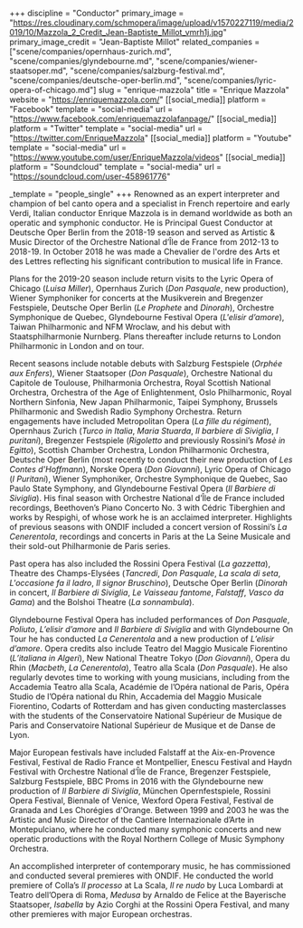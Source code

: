 +++
discipline = "Conductor"
primary_image = "https://res.cloudinary.com/schmopera/image/upload/v1570227119/media/2019/10/Mazzola_2_Credit_Jean-Baptiste_Millot_vmrh1j.jpg"
primary_image_credit = "Jean-Baptiste Millot"
related_companies = ["scene/companies/opernhaus-zurich.md", "scene/companies/glyndebourne.md", "scene/companies/wiener-staatsoper.md", "scene/companies/salzburg-festival.md", "scene/companies/deutsche-oper-berlin.md", "scene/companies/lyric-opera-of-chicago.md"]
slug = "enrique-mazzola"
title = "Enrique Mazzola"
website = "https://enriquemazzola.com/"
[[social_media]]
platform = "Facebook"
template = "social-media"
url = "https://www.facebook.com/enriquemazzolafanpage/"
[[social_media]]
platform = "Twitter"
template = "social-media"
url = "https://twitter.com/EnriqueMazzola"
[[social_media]]
platform = "Youtube"
template = "social-media"
url = "https://www.youtube.com/user/EnriqueMazzola/videos"
[[social_media]]
platform = "Soundcloud"
template = "social-media"
url = "https://soundcloud.com/user-458961776"

_template = "people_single"
+++
Renowned as an expert interpreter and champion of bel canto opera and a specialist in French repertoire and early Verdi, Italian conductor Enrique Mazzola is in demand worldwide as both an operatic and symphonic conductor. He is Principal Guest Conductor at Deutsche Oper Berlin from the 2018-19 season and served as Artistic & Music Director of the Orchestre National d’Île de France from 2012-13 to 2018-19. In October 2018 he was made a Chevalier de l'ordre des Arts et des Lettres reflecting his significant contribution to musical life in France.

Plans for the 2019-20 season include return visits to the Lyric Opera of Chicago (_Luisa Miller_), Opernhaus Zurich (_Don Pasquale_, new production), Wiener Symphoniker for concerts at the Musikverein and Bregenzer Festspiele, Deutsche Oper Berlin (_Le Prophete_ and _Dinorah_), Orchestre Symphonique de Quebec, Glyndebourne Festival Opera (_L'elisir d’amore_), Taiwan Philharmonic and NFM Wroclaw, and his debut with Staatsphilharmonie Nurnberg. Plans thereafter include returns to London Philharmonic in London and on tour.

Recent seasons include notable debuts with Salzburg Festspiele (_Orphée aux Enfers_), Wiener Staatsoper (_Don Pasquale_), Orchestre National du Capitole de Toulouse, Philharmonia Orchestra, Royal Scottish National Orchestra, Orchestra of the Age of Enlightenment, Oslo Philharmonic, Royal Northern Sinfonia, New Japan Philharmonic, Taipei Symphony, Brussels Philharmonic and Swedish Radio Symphony Orchestra. Return engagements have included Metropolitan Opera (_La fille du régiment_), Opernhaus Zurich (_Turco in Italia_, _Maria Stuarda_, _Il barbiere di Siviglia_, _I puritani_), Bregenzer Festspiele (_Rigoletto_ and previously Rossini’s _Mosè in Egitto_), Scottish Chamber Orchestra, London Philharmonic Orchestra, Deutsche Oper Berlin (most recently to conduct their new production of _Les Contes d'Hoffmann_), Norske Opera (_Don Giovanni_), Lyric Opera of Chicago (_I Puritani_), Wiener Symphoniker, Orchestre Symphonique de Quebec, Sao Paulo State Symphony, and Glyndebourne Festival Opera (_Il Barbiere di Siviglia_). His final season with Orchestre National d’Île de France included recordings, Beethoven’s Piano Concerto No. 3 with Cédric Tiberghien and works by Respighi, of whose work he is an acclaimed interpreter. Highlights of previous seasons with ONDIF included a concert version of Rossini’s _La Cenerentola_, recordings and concerts in Paris at the La Seine Musicale and their sold-out Philharmonie de Paris series.

Past opera has also included the Rossini Opera Festival (_La gazzetta_), Theatre des Champs-Elysées (_Tancredi_, _Don Pasquale_, _La scala di seta_, _L'occasione fa il ladro_, _Il signor Bruschino_), Deutsche Oper Berlin (_Dinorah_ in concert, _Il Barbiere di Siviglia_, _Le Vaisseau fantome_, _Falstaff_, _Vasco da Gama_) and the Bolshoi Theatre (_La sonnambula_).

Glyndebourne Festival Opera has included performances of _Don Pasquale_, _Poliuto_, _L’elisir d’amore_ and _Il Barbiere di Siviglia_ and with Glyndebourne On Tour he has conducted _La Cenerentola_ and a new production of _L’elisir d’amore_. Opera credits also include Teatro del Maggio Musicale Fiorentino (_L’italiana in Algeri_), New National Theatre Tokyo (_Don Giovanni_), Opera du Rhin (_Macbeth_, _La Cenerentola_), Teatro alla Scala (_Don Pasquale_). He also regularly devotes time to working with young musicians, including from the Accademia Teatro alla Scala, Académie de l’Opéra national de Paris, Opéra Studio de l’Opéra national du Rhin, Accademia del Maggio Musicale Fiorentino, Codarts of Rotterdam and has given conducting masterclasses with the students of the Conservatoire National Supérieur de Musique de Paris and Conservatoire National Supérieur de Musique et de Danse de Lyon.

Major European festivals have included Falstaff at the Aix-en-Provence Festival, Festival de Radio France et Montpellier, Enescu Festival and Haydn Festival with Orchestre National d’Île de France, Bregenzer Festspiele, Salzburg Festspiele, BBC Proms in 2016 with the Glyndebourne new production of _Il Barbiere di Siviglia_, München Opernfestspiele, Rossini Opera Festival, Biennale of Venice, Wexford Opera Festival, Festival de Granada and Les Chorégies d'Orange. Between 1999 and 2003 he was the Artistic and Music Director of the Cantiere Internazionale d’Arte in Montepulciano, where he conducted many symphonic concerts and new operatic productions with the Royal Northern College of Music Symphony Orchestra.

An accomplished interpreter of contemporary music, he has commissioned and conducted several premieres with ONDIF. He conducted the world premiere of Colla’s _Il processo_ at La Scala, _Il re nudo_ by Luca Lombardi at Teatro dell’Opera di Roma, _Medusa_ by Arnaldo de Felice at the Bayerische Staatsoper, _Isabella_ by Azio Corghi at the Rossini Opera Festival, and many other premieres with major European orchestras.
